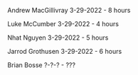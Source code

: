 Andrew MacGillivray
3-29-2022 - 8 hours 

Luke McCumber
3-29-2022 - 4 hours 

Nhat Nguyen
3-29-2022 - 5 hours 

Jarrod Grothusen
3-29-2022 - 6 hours  

Brian Bosse
?-?-? - ???
